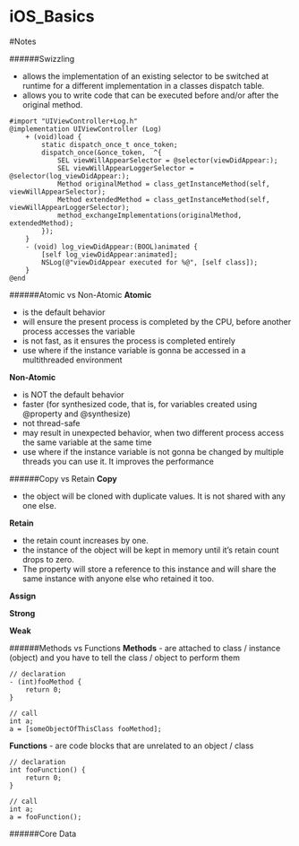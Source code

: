 # iOS_Basics


#Notes



######Swizzling
 * allows the implementation of an existing selector to be switched at runtime for a different implementation in a classes dispatch table. 
 * allows you to write code that can be executed before and/or after the original method.

``` 
#import "UIViewController+Log.h"
@implementation UIViewController (Log)
    + (void)load {
        static dispatch_once_t once_token;
        dispatch_once(&once_token,  ^{
            SEL viewWillAppearSelector = @selector(viewDidAppear:);
            SEL viewWillAppearLoggerSelector = @selector(log_viewDidAppear:);
            Method originalMethod = class_getInstanceMethod(self, viewWillAppearSelector);
            Method extendedMethod = class_getInstanceMethod(self, viewWillAppearLoggerSelector);
            method_exchangeImplementations(originalMethod, extendedMethod);
        });
    }
    - (void) log_viewDidAppear:(BOOL)animated {
        [self log_viewDidAppear:animated];
        NSLog(@"viewDidAppear executed for %@", [self class]);
    }
@end
```



######Atomic vs Non-Atomic
__Atomic__
 * is the default behavior
 * will ensure the present process is completed by the CPU, before another process accesses the variable
 * is not fast, as it ensures the process is completed entirely
 * use where if the instance variable is gonna be accessed in a multithreaded environment

__Non-Atomic__
 * is NOT the default behavior
 * faster (for synthesized code, that is, for variables created using @property and @synthesize)
 * not thread-safe
 * may result in unexpected behavior, when two different process access the same variable at the same time
 * use where if the instance variable is not gonna be changed by multiple threads you can use it. It improves the performance


######Copy vs Retain
__Copy__
 * the object will be cloned with duplicate values. It is not shared with any one else.

__Retain__
 * the retain count increases by one. 
 * the instance of the object will be kept in memory until it’s retain count drops to zero. 
 * The property will store a reference to this instance and will share the same instance with anyone else who retained it too.

__Assign__
 

__Strong__
  

__Weak__



######Methods vs Functions
__Methods__ -  are attached to class / instance (object) and you have to tell the class / object to perform them

```
// declaration
- (int)fooMethod {
    return 0;
}

// call
int a;
a = [someObjectOfThisClass fooMethod];
```

__Functions__ - are code blocks that are unrelated to an object / class

```
// declaration
int fooFunction() {
    return 0;
}

// call
int a;
a = fooFunction();
```


######Core Data





